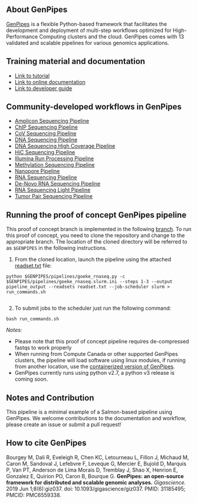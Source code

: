 ## About GenPipes

[GenPipes](https://www.computationalgenomics.ca/genpipes/) is a flexible Python-based framework that facilitates the 
development and deployment of multi-step workflows optimized for High-Performance Computing clusters and the cloud. 
GenPipes comes with 13 validated and scalable pipelines for various genomics applications.

## Training material and documentation

- [Link to tutorial](https://genpipes.readthedocs.io/en/master/tutorials/list_tutorials.html)
- [Link to online documentation](https://genpipes.readthedocs.io/en/master/index.html)
- [Link to developer guide](https://genpipes.readthedocs.io/en/latest/development/dev_guide.html)

## Community-developed workflows in GenPipes

- [Amplicon Sequencing Pipeline](https://genpipes.readthedocs.io/en/latest/user_guide/pipelines/gp_ampliconseq.html)
- [ChIP Sequencing Pipeline](https://genpipes.readthedocs.io/en/latest/user_guide/pipelines/gp_chipseq.html)
- [CoV Sequencing Pipeline](https://genpipes.readthedocs.io/en/latest/user_guide/pipelines/gp_covseq.html)
- [DNA Sequencing Pipeline](https://genpipes.readthedocs.io/en/latest/user_guide/pipelines/gp_dnaseq.html)
- [DNA Sequencing High Coverage Pipeline](https://genpipes.readthedocs.io/en/latest/user_guide/pipelines/gp_dnaseq_highcov.html)
- [HiC Sequencing Pipeline](https://genpipes.readthedocs.io/en/latest/user_guide/pipelines/gp_hicseq.html)
- [Illumina Run Processing Pipeline](https://genpipes.readthedocs.io/en/latest/user_guide/pipelines/gp_illumina.html)
- [Methylation Sequencing Pipeline](https://genpipes.readthedocs.io/en/latest/user_guide/pipelines/gp_wgs_methylseq.html)
- [Nanopore Pipeline](https://genpipes.readthedocs.io/en/latest/user_guide/pipelines/gp_nanopore.html)
- [RNA Sequencing Pipeline](https://genpipes.readthedocs.io/en/latest/user_guide/pipelines/gp_rnaseq.html)
- [De-Novo RNA Sequencing Pipeline](https://genpipes.readthedocs.io/en/latest/user_guide/pipelines/gp_rnaseq_denovo.html)
- [RNA Sequencing Light Pipeline](https://genpipes.readthedocs.io/en/latest/user_guide/pipelines/gp_rnaseq_light.html)
- [Tumor Pair Sequencing Pipeline](https://genpipes.readthedocs.io/en/latest/user_guide/pipelines/gp_tumourpair.html)

## Running the proof of concept GenPipes pipeline

This proof of concept branch is implemented in the following [branch](https://bitbucket.org/mugqic/genpipes/src/goekelab_manuscript). 
To run this proof of concept, you need to clone the repository and change to the appropriate branch. The location of the cloned directory
will be referred to as `$GENPIPES` in the following instructions. 

1. From the cloned location, launch the pipeline using the attached [readset.txt](./readset.txt) file: 

```
python $GENPIPES/pipelines/goeke_rnaseq.py -c $GENPIPES/pipelines/goeke_rnaseq.slurm.ini --steps 1-3 --output pipeline_output --readsets readset.txt --job-scheduler slurm > run_commands.sh 
	
```
 
2. To submit jobs to the scheduler just run the following command: 
```
bash run_commands.sh
```

*Notes:*
 
- Please note that this proof of concept pipeline requires de-compressed fastqs to work properly
- When running from Compute Canada or other supported GenPipes clusters, the pipeline will load software using linux modules, if running from 
another location, use the [containerized version of GenPipes](https://genpipes.readthedocs.io/en/master/tutorials/genpipes_in_the_container.html).
- GenPipes currently runs using python v2.7, a python v3 release is coming soon. 

## Notes and Contribution

This pipeline is a minimal example of a Salmon-based pipeline using GenPipes. We welcome contributions to the documentation 
and workflow, please create an issue or submit a pull request!

## How to cite GenPipes

Bourgey M, Dali R, Eveleigh R, Chen KC, Letourneau L, Fillon J, Michaud M, Caron M, Sandoval J, Lefebvre F, Leveque G, Mercier E, 
Bujold D, Marquis P, Van PT, Anderson de Lima Morais D, Tremblay J, Shao X, Henrion E, Gonzalez E, Quirion PO, Caron B, Bourque G. 
**GenPipes: an open-source framework for distributed and scalable genomic analyses.** *Gigascience.* 2019 Jun 1;8(6):giz037. 
doi: 10.1093/gigascience/giz037. PMID: 31185495; PMCID: PMC6559338.
